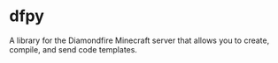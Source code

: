 # dfpy
A library for the Diamondfire Minecraft server that allows you to create, compile, and send code templates. 
